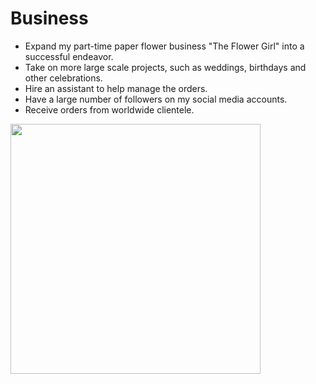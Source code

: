 # Business
- Expand my part-time paper flower business "The Flower Girl" into a successful endeavor.
- Take on more large scale projects, such as weddings, birthdays and other celebrations.
- Hire an assistant to help manage the orders.
- Have a large number of followers on my social media accounts.
- Receive orders from worldwide clientele.

<img src= "https://lh3.googleusercontent.com/pw/ADCreHcmslNglP_KMt2n-IroJ4MQ8VkRR1i9NtMsRVsyGok8590-UG3lzi2fylSA1k25wmyLpw4GV5ZehRotX0PlyogFKKXFz8c1CHC7z7WpluGY96GR-Gm17xXJcQqqgB7FrueYsX6bOESbPfItuYq4DUx4eZPJ9ec5cDFUJXRaMrphMvJbVYhW7bAPuHw2h56aTeZmUPAvtWRk-7x5Rv-2J7h2NlvAevRf1RxaX-POYFNUpCbquxxeJazA0j4_PBczpy-ws7U4HCcMhbZQHmRE-pR9bSvtfKDAGio4zHyL-XeSG9anCNYiLysUy2SqnmjqyAZ21K78KZfLVEYpAwqOk6dLto14GCuXDAUg24rMMq2qrgR_XYwnDDF8EVVRxpfQQ3erYCFvhBKpSlBGW96p9NyzkFaAcYGZwYbEE4qyAXjhE_KLVKjesciyjJ-pxzkGi_A1yd-fG8Xsz9-pdaiYoXzdgzleA_wjnOK9jna_p6NLamQtEE-BkooFy1sRd75musCfiLpGt_8p_j3qR4dATbJV3Cfkv_SMI9ZjuDvdy-RK6Zr-5rFvH4c1mdAI9aNHJokRrX-6XwsYRsetRzLrzolRXZLjyCC4l7sONvS7u90KHG80ERmq4ZFsZvUX9OH0pj7IgltAJb_Ez-DFpbs-d_Cckxdo9rbGSBkRrAVkM_uxeX_SDX8vKsShYKAyB5KzlMsbbPaO0mhvJ5BM1S7u3SLcjLfpFT-3YtUVx0IUuE5dHyWMIh3RcEGPay_cka0kRdwoACNLw2k314MJecnojwHW9bUO3VbqeJzY7THV-LAHLP-CQdr3Kdlu5jHQDRg-Zrj6g2UkkG23EISer7YWKJGtTw24WV7oCrLDoLpKfk-jrZkHFWurW0Ky28_lA2YK65D3IQffbDMWufn981OfOE3D4gyi0MfOCljTJlkLNIlTZFuAh1LbgUgtSjd5ng0=w1016-h1354-s-no?authuser=0" height="400" />